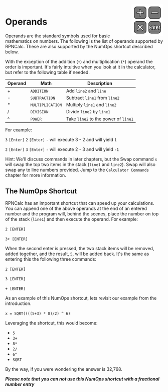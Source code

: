 <img align="right" width="20%" src="../Images/Operands.png">

# Operands

Operands are the standard symbols used for basic mathematics on numbers.  The following is the list of operands supported by RPNCalc.  These are also supported by the NumOps shortcut described below.  

With the exception of the addition (`+`) and multiplication (`*`) operand the order is important.  It's fairly intuitive when you look at it in the calculator, but refer to the following table if needed.

|Operand|Math|Description|
|-------|----|-------|
|+  |`ADDITION`| Add `line2` and `line`|
|-  |`SUBTRACTION`| Subtract `line1` from `line2`|
|\* |`MULTIPLICATION`| Multiply `line1` and `line2`|
|/  |`DIVISION`| Divide `line2` by `line1`|
|^  |`POWER`| Take `line2` to the power of `line1`|

For example:

`3` `[Enter]` `2` `[Enter]` `-`  will execute 3 - 2 and will yield `1`

`2` `[Enter]` `3` `[Enter]` `-` will execute 2 - 3 and will yield `-1`

Hint: We'll discuss commands in later chapters, but the Swap command `s` will swap the top two items in the stack (`line1` and `line2`).  Swap will also swap any to line numbers provided.  Jump to the `Calculator Commands` chapter for more information.

## The NumOps Shortcut

RPNCalc has an important shortcut that can speed up your calculations.  You can append one of the above operands at the end of an entered number and the program will, behind the scenes, place the number on top of the stack (`line1`) and then execute the operand.  For example:

`2 [ENTER]`

`3+ [ENTER]`
 
When the second enter is pressed,  the two stack items will be removed, added together, and the result, `5`, will be added back.  It's the same as entering this the following  three commands:

`2 [ENTER]`

`3 [ENTER]`

`+ [ENTER]`

As an example of this NumOps shortcut, lets revisit our example from the introduction.

`x = SQRT((((5+3) * 8)/2) ^ 6)`

Leveraging the shortcut, this would become:

- `5`
- `3+`
- `8*`
- `2/`
- `6^`
- `SQRT`

By the way, if you were wondering the answer is 32,768.

***Please note that you can not use this NumOps shortcut with a fractional number entry***